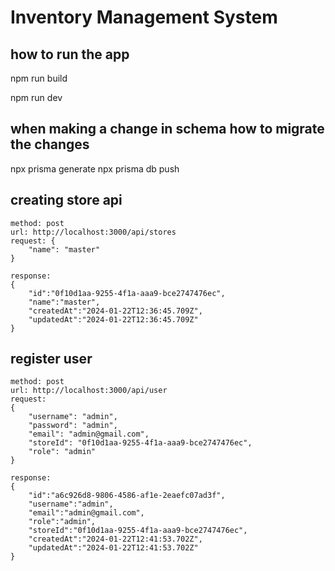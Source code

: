 # Inventory Management System


## how to run the app
npm run build

npm run dev

## when making a change in schema how to migrate the changes

npx prisma generate
npx prisma db push


## creating store api
    method: post
    url: http://localhost:3000/api/stores
    request: {
        "name": "master"
    }

    response:
    {
        "id":"0f10d1aa-9255-4f1a-aaa9-bce2747476ec",
        "name":"master",
        "createdAt":"2024-01-22T12:36:45.709Z",
        "updatedAt":"2024-01-22T12:36:45.709Z"
    }

## register user
    method: post
    url: http://localhost:3000/api/user
    request: 
    {
        "username": "admin",
        "password": "admin",
        "email": "admin@gmail.com",
        "storeId": "0f10d1aa-9255-4f1a-aaa9-bce2747476ec",
        "role": "admin"
    }

    response:
    {
        "id":"a6c926d8-9806-4586-af1e-2eaefc07ad3f",
        "username":"admin",
        "email":"admin@gmail.com",
        "role":"admin",
        "storeId":"0f10d1aa-9255-4f1a-aaa9-bce2747476ec",
        "createdAt":"2024-01-22T12:41:53.702Z",
        "updatedAt":"2024-01-22T12:41:53.702Z"
    }